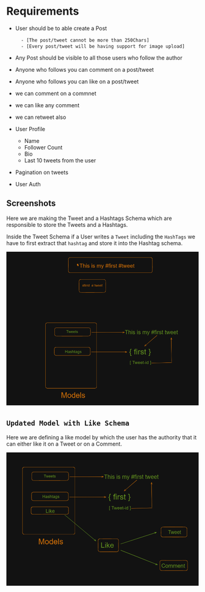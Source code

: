 # Requirements

- User should be to able create a Post

        - [The post/tweet cannot be more than 250Chars]
        - [Every post/tweet will be having support for image upload]

- Any Post should be visible to all those users who follow the author

- Anyone who follows you can comment on a post/tweet

- Anyone who follows you can like on a post/tweet

- we can comment on a commnet

- we can like any comment

- we can retweet also

- User Profile

  - Name
  - Follower Count
  - Bio
  - Last 10 tweets from the user

- Pagination on tweets

- User Auth

## Screenshots

Here we are making the Tweet and a Hashtags Schema which are responsible to store the Tweets and a Hashtags.

Inside the Tweet Schema if a User writes a `Tweet` including the `HashTags` we have to first extract that `hashtag` and store it into the Hashtag schema.

![](/screenshots/Screenshot%202023-03-28%20083901.png)

## `Updated Model with Like Schema`

Here we are defining a like model by which the user has the authority that it can either like it on a Tweet or on a Comment.

![](/screenshots/Screenshot%202023-04-03%20121110.png)
